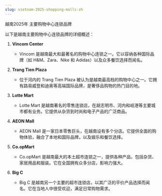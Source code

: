 ```yaml
---
slug: vietnam-2025-shopping-malls-zh
---
```


越南2025年 主要购物中心连锁品牌

以下是越南主要购物中心连锁品牌的详细概述：

1. **Vincom Center**

   * Vincom 是越南最大和最著名的购物中心连锁之一。它以容纳各种国际品牌（如 H&M、Zara、Nike 和 Adidas）以及众多餐饮选择而闻名。

2. **Trang Tien Plaza**

   * 位于河内的 Trang Tien Plaza 被认为是越南最高档的购物中心之一。它拥有路易威登和迪奥等高端国际品牌，是奢侈品购物的热门目的地。

3. **Lotte Mart**

   * Lotte Mart 是越南著名的零售连锁店，在胡志明市、河内和岘港等主要城市都有业务。它提供从杂货到时尚和电子产品的广泛商品。

4. **AEON Mall**

   * AEON Mall 是一家日本零售巨头，在越南设有多个分店。它提供全面的购物体验，融合了本地和国际品牌，以及娱乐和餐饮选择。

5. **Co.opMart**

   * Co.opMart 是越南最大的本土超市连锁之一，提供各种产品，包括杂货、家居用品和服装。它在全国拥有众多分店，影响力强大。

6. **Big C**

   * Big C 是越南另一个主要的超市连锁店，以其广泛的平价产品选择而闻名。它在当地人中很受欢迎，满足日常购物需求。
